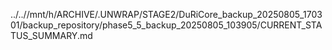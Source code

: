 ../..//mnt/h/ARCHIVE/.UNWRAP/STAGE2/DuRiCore_backup_20250805_170301/backup_repository/phase5_5_backup_20250805_103905/CURRENT_STATUS_SUMMARY.md